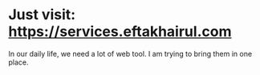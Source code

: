 # Just visit: https://services.eftakhairul.com

In our daily life, we need a lot of web tool. I am trying to bring them in one place.
